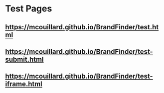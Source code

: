 # Test Pages

## https://mcouillard.github.io/BrandFinder/test.html
## https://mcouillard.github.io/BrandFinder/test-submit.html
## https://mcouillard.github.io/BrandFinder/test-iframe.html
